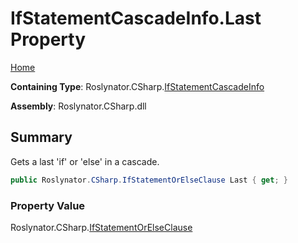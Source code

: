 # IfStatementCascadeInfo\.Last Property

[Home](../../../../README.md)

**Containing Type**: Roslynator\.CSharp\.[IfStatementCascadeInfo](../README.md)

**Assembly**: Roslynator\.CSharp\.dll

## Summary

Gets a last 'if' or 'else' in a cascade\.

```csharp
public Roslynator.CSharp.IfStatementOrElseClause Last { get; }
```

### Property Value

Roslynator\.CSharp\.[IfStatementOrElseClause](../../IfStatementOrElseClause/README.md)

